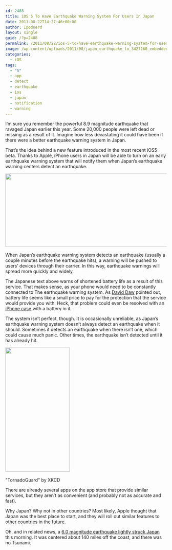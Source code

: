 ```yaml
---
id: 2488
title: iOS 5 To Have Earthquake Warning System For Users In Japan
date: 2011-08-22T14:27:46+00:00
author: Ipodnerd
layout: single
guid: /?p=2488
permalink: /2011/08/22/ios-5-to-have-earthquake-warning-system-for-users-in-jpan/
image: /wp-content/uploads/2011/08/japan_earthquake_lo_3427160_embedded_prod_affiliate_156-2.jpeg
categories:
  - iOS
tags:
  - "5"
  - app
  - detect
  - earthquake
  - ios
  - japan
  - notification
  - warning
---
```

I&#8217;m sure you remember the powerful 8.9 magnitude earthquake that ravaged Japan earlier this year. Some 20,000 people were left dead or missing as a result of it. Imagine how less devastating it could have been if there were a better earthquake warning system in Japan.

That&#8217;s the idea behind a new feature introduced in the most recent iOS5 beta. Thanks to Apple, iPhone users in Japan will be able to turn on an early earthquake warning system that will notify them when Japan&#8217;s earthquake warning centers detect an earthquake.

[<img class="aligncenter size-full wp-image-2490" title="quakewarning" src="/wp-content/uploads/2011/08/quakewarning.png" alt="" width="581" height="227" srcset="/wp-content/uploads/2011/08/quakewarning.png 581w, /wp-content/uploads/2011/08/quakewarning-300x117.png 300w, /wp-content/uploads/2011/08/quakewarning-180x70.png 180w, /wp-content/uploads/2011/08/quakewarning-360x140.png 360w" sizes="(max-width: 581px) 100vw, 581px" />](/wp-content/uploads/2011/08/quakewarning.png)

When Japan&#8217;s earthquake warning system detects an earthquake (usually a couple minutes before the earthquake hits), a warning will be pushed to users&#8217; devices through their carrier. In this way, earthquake warnings will spread more quickly and widely.

The Japanese text above warns of shortened battery life as a result of this service. That makes sense, as your phone would need to be constantly connected to The earthquake warning system. As <a title="http://www.pcworld.com/author/David-Daw" href="http://www.pcworld.com/author/David-Daw" target="_blank">David Daw</a> pointed out, battery life seems like a small price to pay for the protection that the service would provide you with. Heck, that problem could even be resolved with an <a title="http://www.mophie.com/product-p/1059_jpa-ip3g-blk.htm" href="http://www.mophie.com/product-p/1059_jpa-ip3g-blk.htm" target="_blank">iPhone case</a> with a battery in it.

The system isn&#8217;t perfect, though. It is occasionally unreliable, as Japan&#8217;s earthquake warning system doesn&#8217;t always detect an earthquake when it should. Sometimes it detects an earthquake when there isn&#8217;t one, which could cause much panic. Other times, the earthquake isn&#8217;t detected until it has already hit.

<div style="max-width: 211px" class="wp-caption aligncenter">
  <a href="http://imgs.xkcd.com/comics/tornadoguard.png"><img title="TornadoGuard" src="http://imgs.xkcd.com/comics/tornadoguard.png" alt="" width="201" height="386" /></a>
  
  <p class="wp-caption-text">
    "TornadoGuard" by XKCD
  </p>
</div>

There are already several apps on the app store that provide similar services, but they aren&#8217;t as convenient (and probably not as accurate and fast).

Why Japan? Why not in other countries? Most likely, Apple thought that Japan was the best place to start, and they will roll out similar features to other countries in the future.

Oh, and in related news, a <a title="http://www.washingtonpost.com/world/asia-pacific/strong-earthquake-hits-near-japans-eastern-coast-no-danger-of-tsunami/2011/08/22/gIQAdxx4VJ_story.html" href="http://www.washingtonpost.com/world/asia-pacific/strong-earthquake-hits-near-japans-eastern-coast-no-danger-of-tsunami/2011/08/22/gIQAdxx4VJ_story.html" target="_blank">6.0 magnitude earthquake lightly struck Japan</a> this morning. It was centered about 140 miles off the coast, and there was no Tsunami.
